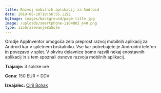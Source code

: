 ```yaml
---
title: Razvoj mobilnih aplikacij za Android
date: 2019-06-10T18:56:55.119Z
bgImage: images/background/page-title.jpg
image: /uploads/smartphone-1184883_640.png
type: izobrazevanjeZaSole
---
```

Orodje AppInventor omogoča zelo preprost razvoj mobilnih aplikacij za Android kar v spletnem brskalniku. Vse kar potrebujete je Androidni telefon in povezavo v splet. V okviru delavnice bomo razvili nekaj enostavnih aplikacij in s tem spoznali osnove razvoja mobilnih aplikacij.

**Trajanje:** 3 šolske ure

**Cena:** 150 EUR + DDV

**Izvajalec:** [Ciril Bohak](https://akademijafri.si/izvajalci/ciril-bohak/)
